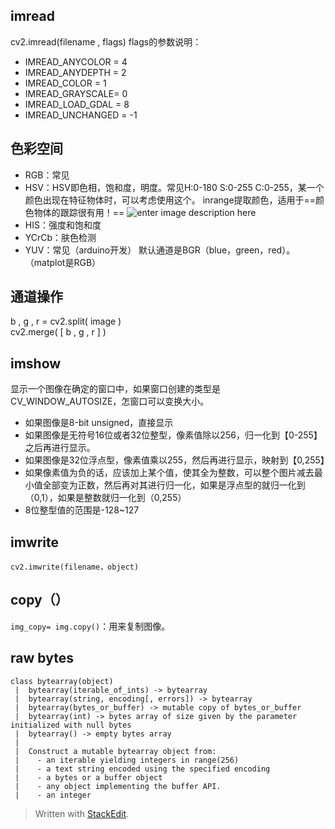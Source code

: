 ## imread
cv2.imread(filename , flags)
flags的参数说明：
- IMREAD_ANYCOLOR = 4
- IMREAD_ANYDEPTH = 2
- IMREAD_COLOR = 1
- IMREAD_GRAYSCALE= 0
- IMREAD_LOAD_GDAL = 8
- IMREAD_UNCHANGED = -1
## 色彩空间
- RGB：常见
- HSV：HSV即色相，饱和度，明度。常见H:0-180 S:0-255 C:0-255，某一个颜色出现在特征物体时，可以考虑使用这个。
inrange提取颜色，适用于==颜色物体的跟踪很有用！==
![enter image description here](https://img-blog.csdn.net/20160526140204634?watermark/2/text/aHR0cDovL2Jsb2cuY3Nkbi5uZXQv/font/5a6L5L2T/fontsize/400/fill/I0JBQkFCMA==/dissolve/70/gravity/Center)
- HIS：强度和饱和度
- YCrCb：肤色检测
- YUV：常见（arduino开发）
默认通道是BGR（blue，green，red）。
（matplot是RGB）
## 通道操作
b , g , r  = cv2.split( image )  
cv2.merge( [ b , g , r ] )
## imshow
显示一个图像在确定的窗口中，如果窗口创建的类型是CV_WINDOW_AUTOSIZE，怎窗口可以变换大小。
- 如果图像是8-bit unsigned，直接显示
- 如果图像是无符号16位或者32位整型，像素值除以256，归一化到【0-255】之后再进行显示。
- 如果图像是32位浮点型，像素值乘以255，然后再进行显示，映射到【0,255】
- 如果像素值为负的话，应该加上某个值，使其全为整数，可以整个图片减去最小值全部变为正数，然后再对其进行归一化，如果是浮点型的就归一化到（0,1），如果是整数就归一化到（0,255）
- 8位整型值的范围是-128~127

## imwrite
`cv2.imwrite(filename，object)`
## copy（）
`img_copy= img.copy()`：用来复制图像。
## raw bytes
```
class bytearray(object)
 |  bytearray(iterable_of_ints) -> bytearray
 |  bytearray(string, encoding[, errors]) -> bytearray
 |  bytearray(bytes_or_buffer) -> mutable copy of bytes_or_buffer
 |  bytearray(int) -> bytes array of size given by the parameter initialized with null bytes
 |  bytearray() -> empty bytes array
 |  
 |  Construct a mutable bytearray object from:
 |    - an iterable yielding integers in range(256)
 |    - a text string encoded using the specified encoding
 |    - a bytes or a buffer object
 |    - any object implementing the buffer API.
 |    - an integer
```
> Written with [StackEdit](https://stackedit.io/).
<!--stackedit_data:
eyJoaXN0b3J5IjpbMTMwMzgzMzgzMSwxNTE4MjExMjAxLDIyNT
U4NTM4OSw4Mjc3OTYyOTFdfQ==
-->
